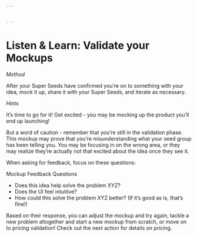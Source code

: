 ```yaml
---


---
```


<h1 id="listen--learn-validate-your-mockups">Listen &amp; Learn: Validate your Mockups</h1>
<p><em>Method</em></p>
<p>After your Super Seeds have confirmed you’re on to something with your idea, mock it up, share it with your Super Seeds, and iterate as necessary.</p>
<p><em>Hints</em></p>
<p>It’s time to go for it! Get excited - you may be mocking up the product you’ll end up launching!</p>
<p>But a word of caution - remember that you’re still in the validation phase. This mockup may prove that you’re misunderstanding what your seed group has been telling you. You may be focusing in on the wrong area, or they may realize they’re actually not that excited about the idea once they see it.</p>
<p>When asking for feedback, focus on these questions:</p>
<p>Mockup Feedback Questions</p>
<ul>
<li>Does this idea help solve the problem XYZ?</li>
<li>Does the UI feel intuitive?</li>
<li>How could this solve the problem XYZ better? (If it’s good as is, that’s fine!)</li>
</ul>
<p>Based on their response, you can adjust the mockup and try again, tackle a new problem altogether and start a new mockup from scratch, or move on to pricing validation! Check out the next action for details on pricing.</p>

